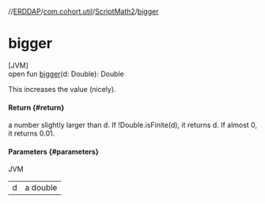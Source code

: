 //[ERDDAP](../../../index.md)/[com.cohort.util](../index.md)/[ScriptMath2](index.md)/[bigger](bigger.md)

# bigger

[JVM]\
open fun [bigger](bigger.md)(d: Double): Double

This increases the value (nicely).

#### Return {#return}

a number slightly larger than d. If !Double.isFinite(d), it returns d. If almost 0, it returns 0.01.

#### Parameters {#parameters}

JVM

| | |
|---|---|
| d | a double |
